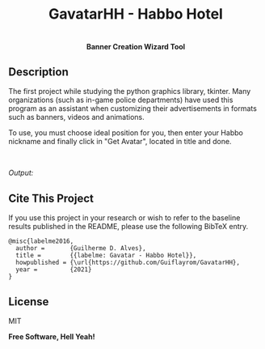 <h1 class="code-line" data-line-start=0 data-line-end=1 align="center"><a id="GavatarHH__Habbo_Hotel_0"></a>GavatarHH - Habbo Hotel</h1>
<p class="has-line-data" data-line-start="1" data-line-end="2" align="center"><img src="https://i.imgur.com/99LXbth.jpg" alt=""></p>
<h4 class="code-line" data-line-start=2 data-line-end=3 align="center"><a id="Banner_Creation_Wizard_Tool_2"></a>Banner Creation Wizard Tool</h4>

<h2 class="code-line" data-line-start=6 data-line-end=7 ><a id="Description_6"></a>Description</h2>
<p class="has-line-data" data-line-start="7" data-line-end="8">The first project while studying the python graphics library, tkinter. Many organizations (such as in-game police departments) have used this program as an assistant when customizing their advertisements in formats such as banners, videos and animations.</p>
</p> To use, you must choose ideal position for you, then enter your Habbo nickname and finally click in "Get Avatar", located in title and done.</p><br>

<img src="https://i.imgur.com/BLgmKBx.png" alt=""><br>
<img src="https://i.imgur.com/Go61Nqr.png" alt=""><br>
<em>Output:</em><br>
<img src="https://i.imgur.com/2FmiRF6.gif" alt=""></p>

<h2 class="code-line" data-line-start=9 data-line-end=10 ><a id="Cite_This_Project_9"></a>Cite This Project</h2>
<p class="has-line-data" data-line-start="11" data-line-end="12">If you use this project in your research or wish to refer to the baseline results published in the README, please use the following BibTeX entry.</p>
<pre><code class="has-line-data" data-line-start="14" data-line-end="26" class="language-bash">@misc{labelme2016,
  author =       {Guilherme D. Alves},
  title =        {{labelme: Gavatar - Habbo Hotel}},
  howpublished = {\url{https://github.com/Guiflayrom/GavatarHH},
  year =         {<span class="hljs-number">2021</span>}
}
</code></pre>

<h2 class="code-line" data-line-start=29 data-line-end=30 ><a id="License_29"></a>License</h2>
<p class="has-line-data" data-line-start="31" data-line-end="32">MIT</p>
<p class="has-line-data" data-line-start="33" data-line-end="34"><strong>Free Software, Hell Yeah!</strong></p>
